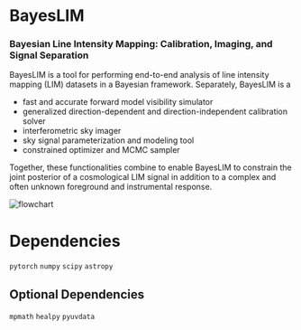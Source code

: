 # BayesLIM

### Bayesian Line Intensity Mapping: Calibration, Imaging, and Signal Separation

BayesLIM is a tool for performing end-to-end analysis of line intensity mapping (LIM) datasets in a Bayesian framework.
Separately, BayesLIM is a 

* fast and accurate forward model visibility simulator
* generalized direction-dependent and direction-independent calibration solver
* interferometric sky imager
* sky signal parameterization and modeling tool
* constrained optimizer and MCMC sampler

Together, these functionalities combine to enable BayesLIM to constrain the joint posterior of a cosmological LIM signal in addition to a complex and often unknown foreground and instrumental response.

![flowchart](https://github.com/nkern/bayescal/blob/main/docs/source/_static/img/flowchart.png)

# Dependencies

`pytorch`
`numpy`
`scipy`
`astropy`

## Optional Dependencies

`mpmath`
`healpy`
`pyuvdata`
